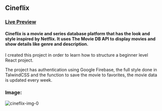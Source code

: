 ## Cineflix

### [Live Preview](https://cineflix-ten.vercel.app/)

#### Cineflix is a movie and series database platform that has the look and style inspired by Netflix. It uses The Movie DB API to display movies and show details like genre and description.
 
I created this project in order to learn how to structure a beginner level React project.

The project has authentication using Google Firebase, the full style done in TalwindCSS and the function to save the movie to favorites, the movie data is updated every week.

### Image:

![cineflix-img-0](https://user-images.githubusercontent.com/82607849/175648073-98f3da8c-fcaf-4bc2-b601-adc08245b28a.jpg)
